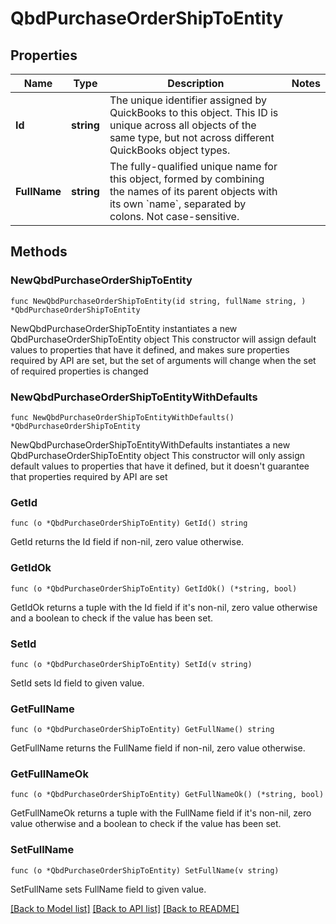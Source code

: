 # QbdPurchaseOrderShipToEntity

## Properties

Name | Type | Description | Notes
------------ | ------------- | ------------- | -------------
**Id** | **string** | The unique identifier assigned by QuickBooks to this object. This ID is unique across all objects of the same type, but not across different QuickBooks object types. | 
**FullName** | **string** | The fully-qualified unique name for this object, formed by combining the names of its parent objects with its own &#x60;name&#x60;, separated by colons. Not case-sensitive. | 

## Methods

### NewQbdPurchaseOrderShipToEntity

`func NewQbdPurchaseOrderShipToEntity(id string, fullName string, ) *QbdPurchaseOrderShipToEntity`

NewQbdPurchaseOrderShipToEntity instantiates a new QbdPurchaseOrderShipToEntity object
This constructor will assign default values to properties that have it defined,
and makes sure properties required by API are set, but the set of arguments
will change when the set of required properties is changed

### NewQbdPurchaseOrderShipToEntityWithDefaults

`func NewQbdPurchaseOrderShipToEntityWithDefaults() *QbdPurchaseOrderShipToEntity`

NewQbdPurchaseOrderShipToEntityWithDefaults instantiates a new QbdPurchaseOrderShipToEntity object
This constructor will only assign default values to properties that have it defined,
but it doesn't guarantee that properties required by API are set

### GetId

`func (o *QbdPurchaseOrderShipToEntity) GetId() string`

GetId returns the Id field if non-nil, zero value otherwise.

### GetIdOk

`func (o *QbdPurchaseOrderShipToEntity) GetIdOk() (*string, bool)`

GetIdOk returns a tuple with the Id field if it's non-nil, zero value otherwise
and a boolean to check if the value has been set.

### SetId

`func (o *QbdPurchaseOrderShipToEntity) SetId(v string)`

SetId sets Id field to given value.


### GetFullName

`func (o *QbdPurchaseOrderShipToEntity) GetFullName() string`

GetFullName returns the FullName field if non-nil, zero value otherwise.

### GetFullNameOk

`func (o *QbdPurchaseOrderShipToEntity) GetFullNameOk() (*string, bool)`

GetFullNameOk returns a tuple with the FullName field if it's non-nil, zero value otherwise
and a boolean to check if the value has been set.

### SetFullName

`func (o *QbdPurchaseOrderShipToEntity) SetFullName(v string)`

SetFullName sets FullName field to given value.



[[Back to Model list]](../README.md#documentation-for-models) [[Back to API list]](../README.md#documentation-for-api-endpoints) [[Back to README]](../README.md)


